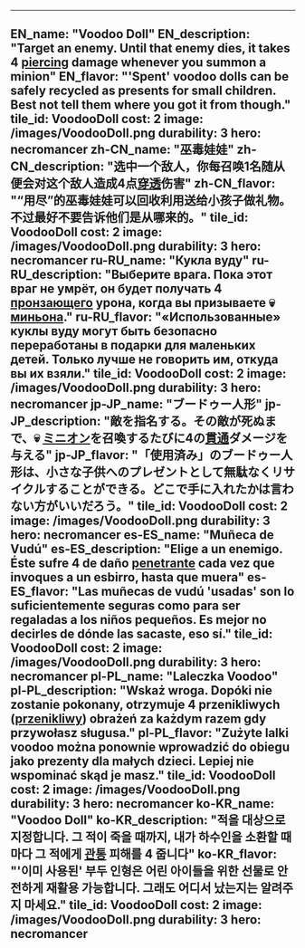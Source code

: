---

EN_name: "Voodoo Doll"
EN_description: "Target an enemy. Until that enemy dies, it takes 4 <u>piercing</u> damage whenever you summon a minion"
EN_flavor: "'Spent' voodoo dolls can be safely recycled as presents for small children. Best not tell them where you got it from though."
tile_id: VoodooDoll
cost: 2
image: /images/VoodooDoll.png
durability: 3
hero: necromancer
zh-CN_name: "巫毒娃娃"
zh-CN_description: "选中一个敌人，你每召唤1名随从便会对这个敌人造成4点<u>穿透</u>伤害"
zh-CN_flavor: "“用尽”的巫毒娃娃可以回收利用送给小孩子做礼物。不过最好不要告诉他们是从哪来的。"
tile_id: VoodooDoll
cost: 2
image: /images/VoodooDoll.png
durability: 3
hero: necromancer
ru-RU_name: "Кукла вуду"
ru-RU_description: "Выберите врага. Пока этот враг не умрёт, он будет получать 4 <u>пронзающего</u> урона, когда вы призываете 💀 <u>миньона</u>."
ru-RU_flavor: "«Использованные» куклы вуду могут быть безопасно переработаны в подарки для маленьких детей. Только лучше не говорить им, откуда вы их взяли."
tile_id: VoodooDoll
cost: 2
image: /images/VoodooDoll.png
durability: 3
hero: necromancer
jp-JP_name: "ブードゥー人形"
jp-JP_description: "敵を指名する。その敵が死ぬまで、💀 <u>ミニオン</u>を召喚するたびに4の<u>貫通</u>ダメージを与える"
jp-JP_flavor: "「使用済み」のブードゥー人形は、小さな子供へのプレゼントとして無駄なくリサイクルすることができる。どこで手に入れたかは言わない方がいいだろう。"
tile_id: VoodooDoll
cost: 2
image: /images/VoodooDoll.png
durability: 3
hero: necromancer
es-ES_name: "Muñeca de Vudú"
es-ES_description: "Elige a un enemigo. Éste sufre 4 de daño <u>penetrante</u> cada vez que invoques a un esbirro, hasta que muera"
es-ES_flavor: "Las muñecas de vudú 'usadas' son lo suficientemente seguras como para ser regaladas a los niños pequeños. Es mejor no decirles de dónde las sacaste, eso sí."
tile_id: VoodooDoll
cost: 2
image: /images/VoodooDoll.png
durability: 3
hero: necromancer
pl-PL_name: "Laleczka Voodoo"
pl-PL_description: "Wskaż wroga. Dopóki nie zostanie pokonany, otrzymuje 4 przenikliwych (<u>przenikliwy</u>) obrażeń za każdym razem gdy przywołasz sługusa."
pl-PL_flavor: "Zużyte lalki voodoo można ponownie wprowadzić do obiegu jako prezenty dla małych dzieci. Lepiej nie wspominać skąd je masz."
tile_id: VoodooDoll
cost: 2
image: /images/VoodooDoll.png
durability: 3
hero: necromancer
ko-KR_name: "Voodoo Doll"
ko-KR_description: "적을 대상으로 지정합니다. 그 적이 죽을 때까지, 내가 하수인을 소환할 때마다 그 적에게 <u>관통</u> 피해를 4 줍니다"
ko-KR_flavor: "'이미 사용된' 부두 인형은 어린 아이들을 위한 선물로 안전하게 재활용 가능합니다. 그래도 어디서 났는지는 알려주지 마세요."
tile_id: VoodooDoll
cost: 2
image: /images/VoodooDoll.png
durability: 3
hero: necromancer
---
